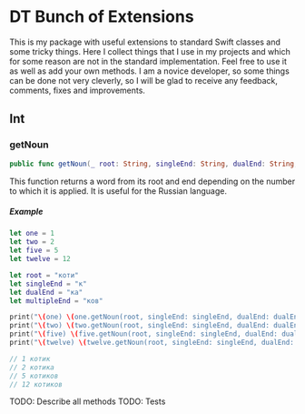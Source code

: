 # DT Bunch of Extensions

This is my package with useful extensions to standard Swift classes and some tricky things.
Here I collect things that I use in my projects and which for some reason are not in the standard implementation. Feel free to use it as well as add your own methods. I am a novice developer, so some things can be done not very cleverly, so I will be glad to receive any feedback, comments, fixes and improvements.


## Int
### getNoun

```swift
public func getNoun(_ root: String, singleEnd: String, dualEnd: String, multipleEnd: String) -> String
```
This function returns a word from its root and end depending on the number to which it is applied. It is useful for the Russian language.

##### Example

```swift
let one = 1
let two = 2
let five = 5
let twelve = 12

let root = "коти"
let singleEnd = "к"
let dualEnd = "ка"
let multipleEnd = "ков"

print("\(one) \(one.getNoun(root, singleEnd: singleEnd, dualEnd: dualEnd, multipleEnd: multipleEnd) )")
print("\(two) \(two.getNoun(root, singleEnd: singleEnd, dualEnd: dualEnd, multipleEnd: multipleEnd) )")
print("\(five) \(five.getNoun(root, singleEnd: singleEnd, dualEnd: dualEnd, multipleEnd: multipleEnd) )")
print("\(twelve) \(twelve.getNoun(root, singleEnd: singleEnd, dualEnd: dualEnd, multipleEnd: multipleEnd) )")

// 1 котик
// 2 котика
// 5 котиков
// 12 котиков
```


TODO: Describe all methods
TODO: Tests
